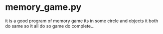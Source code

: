 # memory_game.py
it is a good program of memory game its in some circle and objects it both do same so it all do so game do complete...
